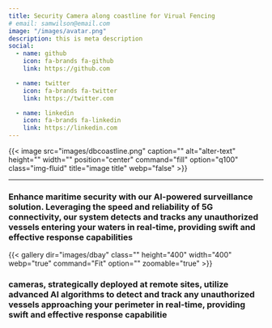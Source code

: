 ```yaml
---
title: Security Camera along coastline for Virual Fencing
# email: samwilson@email.com
image: "/images/avatar.png"
description: this is meta description
social:
  - name: github
    icon: fa-brands fa-github
    link: https://github.com

  - name: twitter
    icon: fa-brands fa-twitter
    link: https://twitter.com

  - name: linkedin
    icon: fa-brands fa-linkedin
    link: https://linkedin.com
---
```

{{< image src="images/dbcoastline.png" caption="" alt="alter-text" height="" width="" position="center" command="fill" option="q100" class="img-fluid" title="image title"  webp="false" >}}

<hr>

### Enhance maritime security with our AI-powered surveillance solution. Leveraging the speed and reliability of 5G connectivity, our system detects and tracks any unauthorized vessels entering your waters in real-time, providing swift and effective response capabilities

{{< gallery dir="images/dbay" class="" height="400" width="400" webp="true" command="Fit" option="" zoomable="true" >}}

### cameras, strategically deployed at remote sites, utilize advanced AI algorithms to detect and track any unauthorized vessels approaching your perimeter in real-time, providing swift and effective response capabilitie